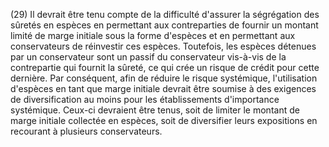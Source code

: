 (29) Il devrait être tenu compte de la difficulté d'assurer la ségrégation des sûretés en espèces en permettant aux contreparties de fournir un montant limité de marge initiale sous la forme d'espèces et en permettant aux conservateurs de réinvestir ces espèces. Toutefois, les espèces détenues par un conservateur sont un passif du conservateur vis-à-vis de la contrepartie qui fournit la sûreté, ce qui crée un risque de crédit pour cette dernière. Par conséquent, afin de réduire le risque systémique, l'utilisation d'espèces en tant que marge initiale devrait être soumise à des exigences de diversification au moins pour les établissements d'importance systémique. Ceux-ci devraient être tenus, soit de limiter le montant de marge initiale collectée en espèces, soit de diversifier leurs expositions en recourant à plusieurs conservateurs.